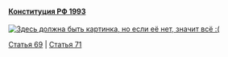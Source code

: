 #### [Конституция РФ 1993](https://lalawland.github.io/eurasia/russia/const)

[![Здесь должна быть картинка, но если её нет, значит всё :(](https://sun9-west.userapi.com/sun9-16/s/v1/ig2/tlT10fqWLEQEzLRzEhxTI0m0eC_J8J0-5pGT3yOZA-6H_Y5jFwEv0c66zTkuQuytu5HS04ragg0vRNsBOaB0AnAz.jpg?size=1280x720&quality=95&type=album)](https://sun9-west.userapi.com/sun9-16/s/v1/ig2/tlT10fqWLEQEzLRzEhxTI0m0eC_J8J0-5pGT3yOZA-6H_Y5jFwEv0c66zTkuQuytu5HS04ragg0vRNsBOaB0AnAz.jpg?size=1280x720&quality=95&type=album)

[Статья 69](https://lalawland.github.io/eurasia/russia/const/art69) | [Статья 71](https://lalawland.github.io/eurasia/russia/const/art71)
